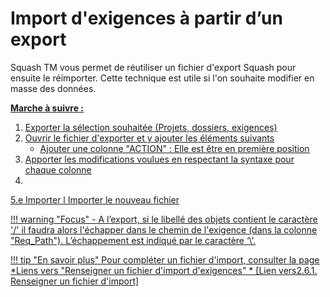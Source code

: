 # Import d'exigences à partir d’un export

Squash TM vous permet de réutiliser un fichier d'export Squash pour ensuite le réimporter. Cette technique est utile si l'on souhaite modifier en masse des données.

**<u>Marche à suivre : <u>**

 1. Exporter la sélection souhaitée (Projets, dossiers, exigences)
 2. Ouvrir le fichier d'exporter et y ajouter les éléments suivants
	 - Ajouter une colonne "ACTION" : Elle est être en première position
 3. Apporter les modifications voulues en respectant la syntaxe pour chaque colonne
 4. 
 5.e Importer l Importer le nouveau fichier
 

!!! warning "Focus" 
	- A l’export, si le libellé des objets contient le caractère '/' il faudra alors l'échapper dans le chemin de l'exigence (dans la colonne "Req_Path"). L’échappement est indiqué par le caractère ‘\’. 
	
!!! tip "En savoir plus" 
	   Pour compléter un fichier d'import, consulter la page *Liens vers "Renseigner un fichier d'import d'exigences" * [Lien vers2.6.1. Renseigner un fichier d'import]


<!--stackedit_data:
eyJoaXN0b3J5IjpbLTMzMjMxNDEyNiwtNjY2MDUxMjg1LC0yOT
AzMTIxNTUsLTEyMjIyNjE3ODIsMTA1OTE1MzIyMiwtMzE1Mjk0
OTY5LDk4MTM1ODgwOCwtNjUwMTA1NTUsLTEwNzAwMDQzNDUsLT
E4NDM0MjQ0OTEsODYxNjY4NjA2LC0yMDY1NDI0MjYyXX0=
-->